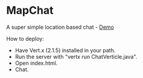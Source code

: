 # MapChat
A super simple location based chat - [Demo](http://idoco.github.io/map-chat)

How to deploy:
- Have Vert.x (2.1.5) installed in your path.
- Run the server with "vertx run ChatVerticle.java".
- Open index.html.
- Chat.
